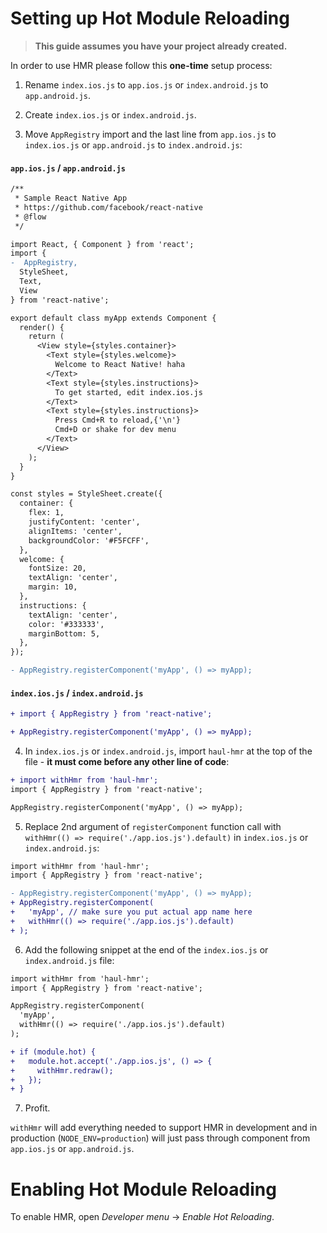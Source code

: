 # Setting up Hot Module Reloading
> __This guide assumes you have your project already created.__

In order to use HMR please follow this __one-time__ setup process:

1. Rename `index.ios.js` to `app.ios.js` or `index.android.js` to `app.android.js`.

2. Create `index.ios.js` or `index.android.js`.

3. Move `AppRegistry` import and the last line from `app.ios.js` to `index.ios.js` or 
`app.android.js` to `index.android.js`:

#### `app.ios.js` / `app.android.js`
```diff
/**
 * Sample React Native App
 * https://github.com/facebook/react-native
 * @flow
 */

import React, { Component } from 'react';
import {
-  AppRegistry,
  StyleSheet,
  Text,
  View
} from 'react-native';

export default class myApp extends Component {
  render() {
    return (
      <View style={styles.container}>
        <Text style={styles.welcome}>
          Welcome to React Native! haha
        </Text>
        <Text style={styles.instructions}>
          To get started, edit index.ios.js
        </Text>
        <Text style={styles.instructions}>
          Press Cmd+R to reload,{'\n'}
          Cmd+D or shake for dev menu
        </Text>
      </View>
    );
  }
}

const styles = StyleSheet.create({
  container: {
    flex: 1,
    justifyContent: 'center',
    alignItems: 'center',
    backgroundColor: '#F5FCFF',
  },
  welcome: {
    fontSize: 20,
    textAlign: 'center',
    margin: 10,
  },
  instructions: {
    textAlign: 'center',
    color: '#333333',
    marginBottom: 5,
  },
});

- AppRegistry.registerComponent('myApp', () => myApp);

```

#### `index.ios.js` / `index.android.js`
```diff
+ import { AppRegistry } from 'react-native';

+ AppRegistry.registerComponent('myApp', () => myApp);
```

4. In `index.ios.js` or `index.android.js`, import `haul-hmr` at the top of the file - __it must come before any other line of code__:

```diff
+ import withHmr from 'haul-hmr';
import { AppRegistry } from 'react-native';

AppRegistry.registerComponent('myApp', () => myApp);
```

5. Replace 2nd argument of `registerComponent` function call with `withHmr(() => require('./app.ios.js').default)` in `index.ios.js` or `index.android.js`:

```diff
import withHmr from 'haul-hmr';
import { AppRegistry } from 'react-native';

- AppRegistry.registerComponent('myApp', () => myApp);
+ AppRegistry.registerComponent(
+   'myApp', // make sure you put actual app name here
+   withHmr(() => require('./app.ios.js').default)
+ );
```

6. Add the following snippet at the end of the `index.ios.js` or `index.android.js` file:

```diff
import withHmr from 'haul-hmr';
import { AppRegistry } from 'react-native';

AppRegistry.registerComponent(
  'myApp',
  withHmr(() => require('./app.ios.js').default)
);

+ if (module.hot) {
+   module.hot.accept('./app.ios.js', () => {
+     withHmr.redraw();
+   });
+ }
```

7. Profit.

`withHmr` will add everything needed to support HMR in development and in production (`NODE_ENV=production`) will just pass through component from `app.ios.js` or `app.android.js`.


# Enabling Hot Module Reloading
To enable HMR, open _Developer menu_ -> _Enable Hot Reloading_.
